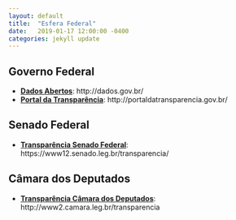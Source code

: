 ```yaml
---
layout: default
title:  "Esfera Federal"
date:   2019-01-17 12:00:00 -0400
categories: jekyll update
---
```


<section>

<h2>Governo Federal</h2>
<ul>
<li><b><a href="http://dados.gov.br/">Dados Abertos</a></b>: http://dados.gov.br/</li>
<li><b><a href="http://portaldatransparencia.gov.br/">Portal da Transparência</a></b>: http://portaldatransparencia.gov.br/</li>
</ul>

<h2>Senado Federal</h2>
<ul>
<li><b><a href="https://www12.senado.leg.br/transparencia/">Transparência Senado Federal</a></b>: https://www12.senado.leg.br/transparencia/</li>
</ul>

<h2>Câmara dos Deputados</h2>
<ul>
<li><b><a href="http://www2.camara.leg.br/transparencia">Transparência Câmara dos Deputados</a></b>: http://www2.camara.leg.br/transparencia</li>
</ul>

</section>